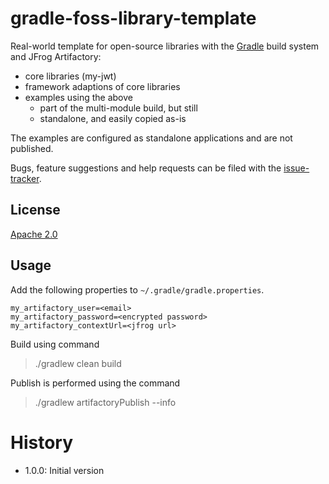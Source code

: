 # gradle-foss-library-template
Real-world template for open-source libraries with the [Gradle] build system and JFrog Artifactory:
  
  * core libraries (my-jwt)
  * framework adaptions of core libraries
  * examples using the above
    * part of the multi-module build, but still
    * standalone, and easily copied as-is

The examples are configured as standalone applications and are not published.

Bugs, feature suggestions and help requests can be filed with the [issue-tracker].

## License
[Apache 2.0]

## Usage
Add the following properties to `~/.gradle/gradle.properties`.

```
my_artifactory_user=<email>
my_artifactory_password=<encrypted password>
my_artifactory_contextUrl=<jfrog url>
```

Build using command

> ./gradlew clean build

Publish is performed using the command 

> ./gradlew artifactoryPublish --info

# History

 - 1.0.0: Initial version

[Apache 2.0]:          			http://www.apache.org/licenses/LICENSE-2.0.html
[issue-tracker]:       			https://github.com/skjolber/gradle-foss-library-template/issues
[Gradle]:              		 	https://gradle.org/



